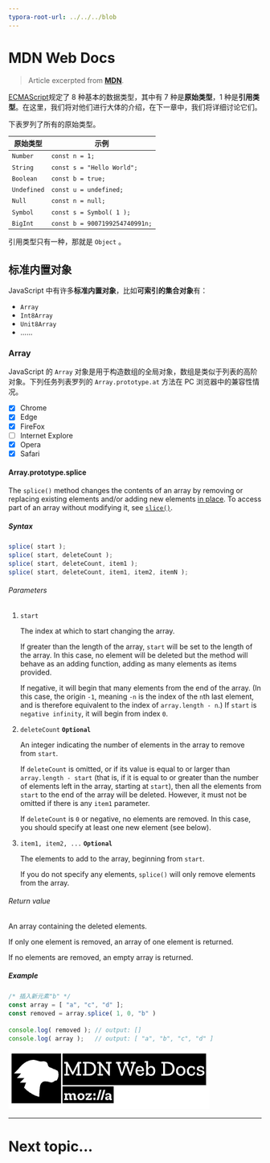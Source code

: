 ```yaml
---
typora-root-url: ../../../blob
---
```


# MDN Web Docs

> Article excerpted from [**MDN**](https://developer.mozilla.org/).

[ECMAScript](https://tc39.es/ecma262/)规定了 8 种基本的数据类型，其中有 7 种是**原始类型**，1 种是**引用类型**。在这里，我们将对他们进行大体的介绍，在下一章中，我们将详细讨论它们。

下表罗列了所有的原始类型。

| 原始类型    | 示例                           |
| ----------- | ------------------------------ |
| `Number`    | `const n = 1;`                 |
| `String`    | `const s = "Hello World";`     |
| `Boolean`   | `const b = true;`              |
| `Undefined` | `const u = undefined;`         |
| `Null`      | `const n = null;`              |
| `Symbol`    | `const s = Symbol( 1 );`       |
| `BigInt`    | `const b = 9007199254740991n;` |

引用类型只有一种，那就是 `Object` 。

## 标准内置对象

JavaScript 中有许多**标准内置对象**，比如**可索引的集合对象**有：

- `Array`
- `Int8Array`
- `Unit8Array`
- ......

### Array

JavaScript 的 `Array` 对象是用于构造数组的全局对象，数组是类似于列表的高阶对象。下列任务列表罗列的 `Array.prototype.at` 方法在 PC 浏览器中的兼容性情况。

- [x] Chrome
- [x] Edge
- [x] FireFox
- [ ] Internet Explore
- [x] Opera
- [x] Safari

#### Array.prototype.splice

The `splice()` method changes the contents of an array by removing or replacing existing elements and/or adding new elements [in place](https://en.wikipedia.org/wiki/In-place_algorithm). To access part of an array without modifying it, see [`slice()`](https://developer.mozilla.org/en-US/docs/Web/JavaScript/Reference/Global_Objects/Array/slice).

##### Syntax

```js
splice( start );
splice( start, deleteCount );
splice( start, deleteCount, item1 );
splice( start, deleteCount, item1, item2, itemN );
```

###### Parameters

1. `start`

   The index at which to start changing the array.

   If greater than the length of the array, `start` will be set to the length of the array. In this case, no element will be deleted but the method will behave as an adding function, adding as many elements as items provided.

   If negative, it will begin that many elements from the end of the array. (In this case, the origin `-1`, meaning `-n` is the index of the `n`th last element, and is therefore equivalent to the index of `array.length - n`.) If `start` is `negative infinity`, it will begin from index `0`.

2. `deleteCount` **`Optional`**

   An integer indicating the number of elements in the array to remove from `start`.

   If `deleteCount` is omitted, or if its value is equal to or larger than `array.length - start` (that is, if it is equal to or greater than the number of elements left in the array, starting at `start`), then all the elements from `start` to the end of the array will be deleted. However, it must not be omitted if there is any `item1` parameter.

   If `deleteCount` is `0` or negative, no elements are removed. In this case, you should specify at least one new element (see below).

3. `item1, item2, ...` **`Optional`**

   The elements to add to the array, beginning from `start`.

   If you do not specify any elements, `splice()` will only remove elements from the array.

###### Return value

An array containing the deleted elements.

If only one element is removed, an array of one element is returned.

If no elements are removed, an empty array is returned.

##### Example

```js
/* 插入新元素"b" */
const array = [ "a", "c", "d" ];
const removed = array.splice( 1, 0, "b" )

console.log( removed ); // output: []
console.log( array );   // output: [ "a", "b", "c", "d" ]
```

![mozilla-logo](/static/page-image-hosting/mozilla-logo.png)

------



# Next topic...
